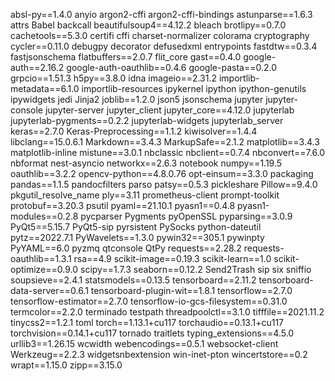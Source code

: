 absl-py==1.4.0
anyio 
argon2-cffi 
argon2-cffi-bindings 
astunparse==1.6.3
attrs 
Babel 
backcall
beautifulsoup4==4.12.2
bleach 
brotlipy==0.7.0
cachetools==5.3.0
certifi
cffi
charset-normalizer 
colorama 
cryptography 
cycler==0.11.0
debugpy
decorator 
defusedxml 
entrypoints
fastdtw==0.3.4
fastjsonschema 
flatbuffers==2.0.7
flit_core 
gast==0.4.0
google-auth==2.16.2
google-auth-oauthlib==0.4.6
google-pasta==0.2.0
grpcio==1.51.3
h5py==3.8.0
idna 
imageio==2.31.2
importlib-metadata==6.1.0
importlib-resources 
ipykernel 
ipython
ipython-genutils 
ipywidgets
jedi 
Jinja2 
joblib==1.2.0
json5 
jsonschema 
jupyter
jupyter-console
jupyter-server
jupyter_client 
jupyter_core==4.12.0
jupyterlab
jupyterlab-pygments==0.2.2
jupyterlab-widgets 
jupyterlab_server 
keras==2.7.0
Keras-Preprocessing==1.1.2
kiwisolver==1.4.4
libclang==15.0.6.1
Markdown==3.4.3
MarkupSafe==2.1.2
matplotlib==3.4.3
matplotlib-inline
mistune==3.0.1
nbclassic
nbclient==0.7.4
nbconvert==7.6.0
nbformat 
nest-asyncio 
networkx==2.6.3
notebook 
numpy==1.19.5
oauthlib==3.2.2
opencv-python==4.8.0.76
opt-einsum==3.3.0
packaging 
pandas==1.1.5
pandocfilters 
parso
patsy==0.5.3
pickleshare 
Pillow==9.4.0
pkgutil_resolve_name 
ply==3.11
prometheus-client
prompt-toolkit
protobuf==3.20.3
psutil 
pyaml==21.10.1
pyasn1==0.4.8
pyasn1-modules==0.2.8
pycparser 
Pygments 
pyOpenSSL 
pyparsing==3.0.9
PyQt5==5.15.7
PyQt5-sip 
pyrsistent 
PySocks
python-dateutil 
pytz==2022.7.1
PyWavelets==1.3.0
pywin32==305.1
pywinpty
PyYAML==6.0
pyzmq 
qtconsole
QtPy
requests==2.28.2
requests-oauthlib==1.3.1
rsa==4.9
scikit-image==0.19.3
scikit-learn==1.0
scikit-optimize==0.9.0
scipy==1.7.3
seaborn==0.12.2
Send2Trash 
sip
six 
sniffio 
soupsieve==2.4.1
statsmodels==0.13.5
tensorboard==2.11.2
tensorboard-data-server==0.6.1
tensorboard-plugin-wit==1.8.1
tensorflow==2.7.0
tensorflow-estimator==2.7.0
tensorflow-io-gcs-filesystem==0.31.0
termcolor==2.2.0
terminado
testpath 
threadpoolctl==3.1.0
tifffile==2021.11.2
tinycss2==1.2.1
toml 
torch==1.13.1+cu117
torchaudio==0.13.1+cu117
torchvision==0.14.1+cu117
tornado
traitlets
typing_extensions==4.5.0
urllib3==1.26.15
wcwidth 
webencodings==0.5.1
websocket-client 
Werkzeug==2.2.3
widgetsnbextension 
win-inet-pton 
wincertstore==0.2
wrapt==1.15.0
zipp==3.15.0

